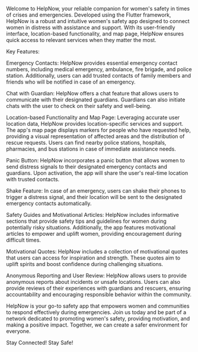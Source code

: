 Welcome to HelpNow, your reliable companion for women's safety in times of crises and emergencies. Developed using the Flutter framework, HelpNow is a robust and intuitive women's safety app designed to connect women in distress with assistance and support. With its user-friendly interface, location-based functionality, and map page, HelpNow ensures quick access to relevant services when they matter the most.

Key Features:

Emergency Contacts: HelpNow provides essential emergency contact numbers, including medical emergency, ambulance, fire brigade, and police station. Additionally, users can add trusted contacts of family members and friends who will be notified in case of an emergency.

Chat with Guardian: HelpNow offers a chat feature that allows users to communicate with their designated guardians. Guardians can also initiate chats with the user to check on their safety and well-being.

Location-based Functionality and Map Page: Leveraging accurate user location data, HelpNow provides location-specific services and support. The app's map page displays markers for people who have requested help, providing a visual representation of affected areas and the distribution of rescue requests. Users can find nearby police stations, hospitals, pharmacies, and bus stations in case of immediate assistance needs.

Panic Button: HelpNow incorporates a panic button that allows women to send distress signals to their designated emergency contacts and guardians. Upon activation, the app will share the user's real-time location with trusted contacts.

Shake Feature: In case of an emergency, users can shake their phones to trigger a distress signal, and their location will be sent to the designated emergency contacts automatically.

Safety Guides and Motivational Articles: HelpNow includes informative sections that provide safety tips and guidelines for women during potentially risky situations. Additionally, the app features motivational articles to empower and uplift women, providing encouragement during difficult times.

Motivational Quotes: HelpNow includes a collection of motivational quotes that users can access for inspiration and strength. These quotes aim to uplift spirits and boost confidence during challenging situations.

Anonymous Reporting and User Review: HelpNow allows users to provide anonymous reports about incidents or unsafe locations. Users can also provide reviews of their experiences with guardians and rescuers, ensuring accountability and encouraging responsible behavior within the community.

HelpNow is your go-to safety app that empowers women and communities to respond effectively during emergencies. Join us today and be part of a network dedicated to promoting women's safety, providing motivation, and making a positive impact. Together, we can create a safer environment for everyone.



Stay Connected! Stay Safe!